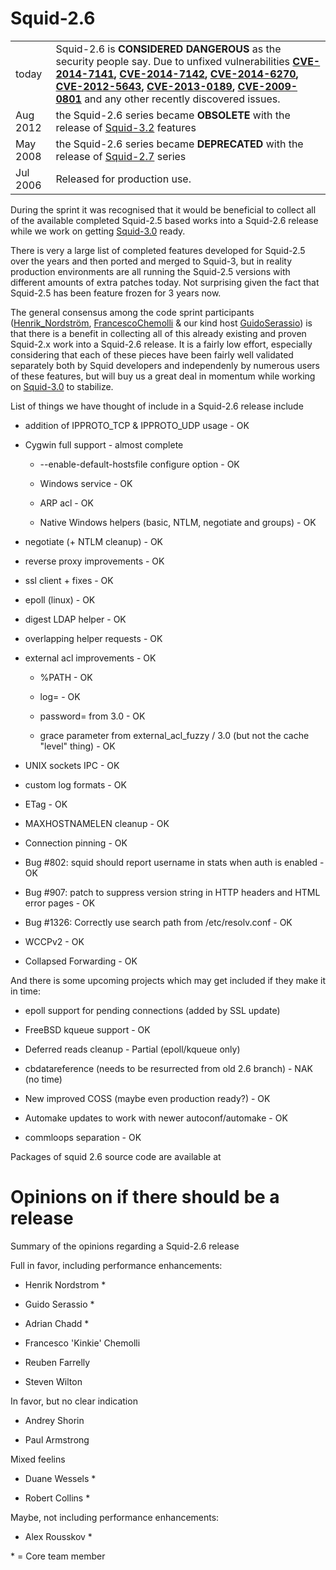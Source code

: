 # Squid-2.6

|          |                                                                                                                                                                                                                                                                                                                                                                                                                                                                                                                                                                                                     |
| -------- | --------------------------------------------------------------------------------------------------------------------------------------------------------------------------------------------------------------------------------------------------------------------------------------------------------------------------------------------------------------------------------------------------------------------------------------------------------------------------------------------------------------------------------------------------------------------------------------------------- |
| today    | Squid-2.6 is **CONSIDERED DANGEROUS** as the security people say. Due to unfixed vulnerabilities **[CVE-2014-7141](http://www.squid-cache.org/Advisories/SQUID-2014_4.txt), [CVE-2014-7142](http://www.squid-cache.org/Advisories/SQUID-2014_4.txt), [CVE-2014-6270](http://www.squid-cache.org/Advisories/SQUID-2014_3.txt), [CVE-2012-5643](http://www.squid-cache.org/Advisories/SQUID-2012_1.txt), [CVE-2013-0189](http://www.squid-cache.org/Advisories/SQUID-2012_1.txt), [CVE-2009-0801](http://www.squid-cache.org/Advisories/SQUID-2011_1.txt)** and any other recently discovered issues. |
| Aug 2012 | the Squid-2.6 series became **OBSOLETE** with the release of [Squid-3.2](/Releases/Squid-3.2#) features                                                                                                                                                                                                                                                                                                                                                                                                                                                    |
| May 2008 | the Squid-2.6 series became **DEPRECATED** with the release of [Squid-2.7](/Releases/Squid-2.7#) series                                                                                                                                                                                                                                                                                                                                                                                                                                                    |
| Jul 2006 | Released for production use.                                                                                                                                                                                                                                                                                                                                                                                                                                                                                                                                                                        |

During the sprint it was recognised that it would be beneficial to
collect all of the available completed Squid-2.5 based works into a
Squid-2.6 release while we work on getting
[Squid-3.0](/Releases/Squid-3.0#)
ready.

There is very a large list of completed features developed for Squid-2.5
over the years and then ported and merged to Squid-3, but in reality
production environments are all running the Squid-2.5 versions with
different amounts of extra patches today. Not surprising given the fact
that Squid-2.5 has been feature frozen for 3 years now.

The general consensus among the code sprint participants
([Henrik\_Nordström](/Henrik_Nordstr%C3%B6m#),
[FrancescoChemolli](/FrancescoChemolli#)
& our kind host
[GuidoSerassio](/GuidoSerassio#))
is that there is a benefit in collecting all of this already existing
and proven Squid-2.x work into a Squid-2.6 release. It is a fairly low
effort, especially considering that each of these pieces have been
fairly well validated separately both by Squid developers and
independenly by numerous users of these features, but will buy us a
great deal in momentum while working on
[Squid-3.0](/Releases/Squid-3.0#)
to stabilize.

List of things we have thought of include in a Squid-2.6 release include

  - addition of IPPROTO\_TCP & IPPROTO\_UDP usage - OK

  - Cygwin full support - almost complete
    
      - \--enable-default-hostsfile configure option - OK
    
      - Windows service - OK
    
      - ARP acl - OK
    
      - Native Windows helpers (basic, NTLM, negotiate and groups) - OK

  - negotiate (+ NTLM cleanup) - OK

  - reverse proxy improvements - OK

  - ssl client + fixes - OK

  - epoll (linux) - OK

  - digest LDAP helper - OK

  - overlapping helper requests - OK

  - external acl improvements - OK
    
      - %PATH - OK
    
      - log= - OK
    
      - password= from 3.0 - OK
    
      - grace parameter from external\_acl\_fuzzy / 3.0 (but not the
        cache "level" thing) - OK

  - UNIX sockets IPC - OK

  - custom log formats - OK

  - ETag - OK

  - MAXHOSTNAMELEN cleanup - OK

  - Connection pinning - OK

  - Bug \#802: squid should report username in stats when auth is
    enabled - OK

  - Bug \#907: patch to suppress version string in HTTP headers and HTML
    error pages - OK

  - Bug \#1326: Correctly use search path from /etc/resolv.conf - OK

  - WCCPv2 - OK

  - Collapsed Forwarding - OK

And there is some upcoming projects which may get included if they make
it in time:

  - epoll support for pending connections (added by SSL update)

  - FreeBSD kqueue support - OK

  - Deferred reads cleanup - Partial (epoll/kqueue only)

  - cbdatareference (needs to be resurrected from old 2.6 branch) - NAK
    (no time)

  - New improved COSS (maybe even production ready?) - OK

  - Automake updates to work with newer autoconf/automake - OK

  - commloops separation - OK

Packages of squid 2.6 source code are available at
[](http://www.squid-cache.org/Versions/v2/2.6/)

# Opinions on if there should be a release

Summary of the opinions regarding a Squid-2.6 release

Full in favor, including performance enhancements:

  - Henrik Nordstrom \*

  - Guido Serassio \*

  - Adrian Chadd \*

  - Francesco 'Kinkie' Chemolli

  - Reuben Farrelly

  - Steven Wilton

In favor, but no clear indication

  - Andrey Shorin

  - Paul Armstrong

Mixed feelins

  - Duane Wessels \*

  - Robert Collins \*

Maybe, not including performance enhancements:

  - Alex Rousskov \*

\* = Core team member
